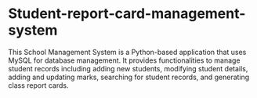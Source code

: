 # Student-report-card-management-system
This School Management System is a Python-based application that uses MySQL for database management. It provides functionalities to manage student records including adding new students, modifying student details, adding and updating marks, searching for student records, and generating class report cards.
